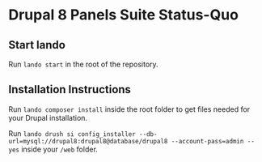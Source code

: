 # Drupal 8 Panels Suite Status-Quo

## Start lando

Run `lando start` in the root of the repository.

## Installation Instructions

Run `lando composer install` inside the root folder to get files needed for your Drupal installation.

Run `lando drush si config_installer --db-url=mysql://drupal8:drupal8@database/drupal8 --account-pass=admin --yes` inside your `/web` folder.
